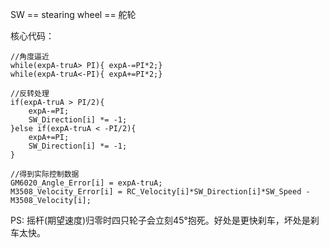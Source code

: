 SW == stearing wheel == 舵轮

核心代码：
```
//角度逼近
while(expA-truA> PI){ expA-=PI*2;}
while(expA-truA<-PI){ expA+=PI*2;}

//反转处理
if(expA-truA > PI/2){
	expA-=PI;
	SW_Direction[i] *= -1;
}else if(expA-truA < -PI/2){
	expA+=PI;
	SW_Direction[i] *= -1;
}
	
//得到实际控制数据
GM6020_Angle_Error[i] = expA-truA;
M3508_Velocity_Error[i] = RC_Velocity[i]*SW_Direction[i]*SW_Speed - M3508_Velocity[i];
```

PS:
摇杆(期望速度)归零时四只轮子会立刻45°抱死。好处是更快刹车，坏处是刹车太快。
